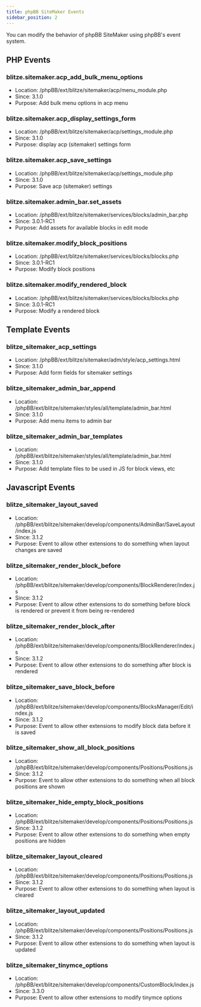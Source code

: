 ```yaml
---
title: phpBB SiteMaker Events
sidebar_position: 2
---
```


You can modify the behavior of phpBB SiteMaker using phpBB's event system.

## PHP Events

### blitze.sitemaker.acp_add_bulk_menu_options

-   Location: /phpBB/ext/blitze/sitemaker/acp/menu_module.php
-   Since: 3.1.0
-   Purpose: Add bulk menu options in acp menu

### blitze.sitemaker.acp_display_settings_form

-   Location: /phpBB/ext/blitze/sitemaker/acp/settings_module.php
-   Since: 3.1.0
-   Purpose: display acp (sitemaker) settings form

### blitze.sitemaker.acp_save_settings

-   Location: /phpBB/ext/blitze/sitemaker/acp/settings_module.php
-   Since: 3.1.0
-   Purpose: Save acp (sitemaker) settings

### blitze.sitemaker.admin_bar.set_assets

-   Location: /phpBB/ext/blitze/sitemaker/services/blocks/admin_bar.php
-   Since: 3.0.1-RC1
-   Purpose: Add assets for available blocks in edit mode

### blitze.sitemaker.modify_block_positions

-   Location: /phpBB/ext/blitze/sitemaker/services/blocks/blocks.php
-   Since: 3.0.1-RC1
-   Purpose: Modify block positions

### blitze.sitemaker.modify_rendered_block

-   Location: /phpBB/ext/blitze/sitemaker/services/blocks/blocks.php
-   Since: 3.0.1-RC1
-   Purpose: Modify a rendered block

## Template Events

### blitze_sitemaker_acp_settings

-   Location: /phpBB/ext/blitze/sitemaker/adm/style/acp_settings.html
-   Since: 3.1.0
-   Purpose: Add form fields for sitemaker settings

### blitze_sitemaker_admin_bar_append

-   Location: /phpBB/ext/blitze/sitemaker/styles/all/template/admin_bar.html
-   Since: 3.1.0
-   Purpose: Add menu items to admin bar

### blitze_sitemaker_admin_bar_templates

-   Location: /phpBB/ext/blitze/sitemaker/styles/all/template/admin_bar.html
-   Since: 3.1.0
-   Purpose: Add template files to be used in JS for block views, etc

## Javascript Events

### blitze_sitemaker_layout_saved

-   Location: /phpBB/ext/blitze/sitemaker/develop/components/AdminBar/SaveLayout/index.js
-   Since: 3.1.2
-   Purpose: Event to allow other extensions to do something when layout changes are saved

### blitze_sitemaker_render_block_before

-   Location: /phpBB/ext/blitze/sitemaker/develop/components/BlockRenderer/index.js
-   Since: 3.1.2
-   Purpose: Event to allow other extensions to do something before block is rendered or prevent it from being re-rendered

### blitze_sitemaker_render_block_after

-   Location: /phpBB/ext/blitze/sitemaker/develop/components/BlockRenderer/index.js
-   Since: 3.1.2
-   Purpose: Event to allow other extensions to do something after block is rendered

### blitze_sitemaker_save_block_before

-   Location: /phpBB/ext/blitze/sitemaker/develop/components/BlocksManager/Edit/index.js
-   Since: 3.1.2
-   Purpose: Event to allow other extensions to modify block data before it is saved

### blitze_sitemaker_show_all_block_positions

-   Location: /phpBB/ext/blitze/sitemaker/develop/components/Positions/Positions.js
-   Since: 3.1.2
-   Purpose: Event to allow other extensions to do something when all block positions are shown

### blitze_sitemaker_hide_empty_block_positions

-   Location: /phpBB/ext/blitze/sitemaker/develop/components/Positions/Positions.js
-   Since: 3.1.2
-   Purpose: Event to allow other extensions to do something when empty positions are hidden

### blitze_sitemaker_layout_cleared

-   Location: /phpBB/ext/blitze/sitemaker/develop/components/Positions/Positions.js
-   Since: 3.1.2
-   Purpose: Event to allow other extensions to do something when layout is cleared

### blitze_sitemaker_layout_updated

-   Location: /phpBB/ext/blitze/sitemaker/develop/components/Positions/Positions.js
-   Since: 3.1.2
-   Purpose: Event to allow other extensions to do something when layout is updated

### blitze_sitemaker_tinymce_options

-   Location: /phpBB/ext/blitze/sitemaker/develop/components/CustomBlock/index.js
-   Since: 3.3.0
-   Purpose: Event to allow other extensions to modify tinymce options

